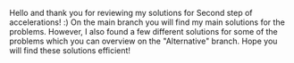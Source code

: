 Hello and thank you for reviewing my solutions for Second step of accelerations! :)
On the main branch you will find my main solutions for the problems.
However, I also found a few different solutions for some of the problems which you can overview on the "Alternative" branch.
Hope you will find these solutions efficient!
